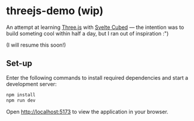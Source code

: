 # threejs-demo (wip)

An attempt at learning [Three.js](https://threejs.org) with [Svelte Cubed](https://svelte-cubed.vercel.app) — the intention was to build someting cool within half a day, but I ran out of inspiration :") 

(I will resume this soon!)

## Set-up

Enter the following commands to install required dependencies and start a development server:

```bash
npm install
npm run dev
```

Open [http://localhost:5173](http://localhost:5173) to view the application in your browser.
